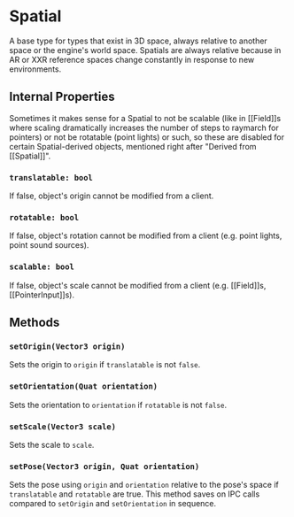 # Spatial
A base type for types that exist in 3D space, always relative to another space or the engine's world space. Spatials are always relative because in AR or XXR reference spaces change constantly in response to new environments.

## Internal Properties
Sometimes it makes sense for a Spatial to not be scalable (like in [[Field]]s where scaling dramatically increases the number of steps to raymarch for pointers) or not be rotatable (point lights) or such, so these are disabled for certain Spatial-derived objects, mentioned right after "Derived from [[Spatial]]".
### `translatable: bool`
If false, object's origin cannot be modified from a client.
### `rotatable: bool`
If false, object's rotation cannot be modified from a client (e.g. point lights, point sound sources).
### `scalable: bool`
If false, object's scale cannot be modified from a client (e.g. [[Field]]s, [[PointerInput]]s).

## Methods
### `setOrigin(Vector3 origin)`
Sets the origin to `origin` if `translatable` is not `false`.

### `setOrientation(Quat orientation)`
Sets the orientation to `orientation` if `rotatable` is not `false`.

### `setScale(Vector3 scale)`
Sets the scale to `scale`. 	

### `setPose(Vector3 origin, Quat orientation)`
Sets the pose using `origin` and `orientation` relative to the pose's space if `translatable` and `rotatable` are true. This method saves on IPC calls compared to `setOrigin` and `setOrientation` in sequence.
